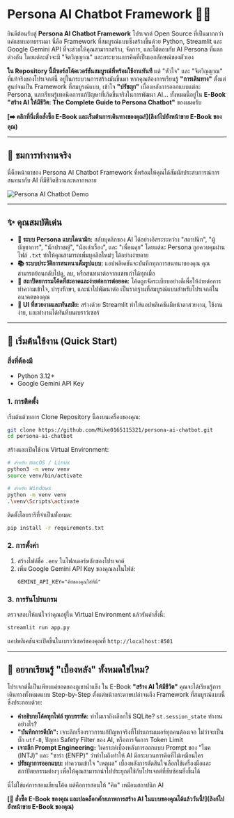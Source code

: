 # Persona AI Chatbot Framework 🤖✨

ยินดีต้อนรับสู่ **Persona AI Chatbot Framework** โปรเจกต์ Open Source ที่เป็นมากกว่าแค่แชทบอทธรรมดา นี่คือ Framework ที่สมบูรณ์แบบซึ่งสร้างขึ้นด้วย Python, Streamlit และ Google Gemini API ที่จะช่วยให้คุณสามารถสร้าง, จัดการ, และโต้ตอบกับ AI Persona ที่แตกต่างกัน โดยแต่ละตัวจะมี "จิตวิญญาณ" และกระบวนการคิดที่เป็นเอกลักษณ์ของตัวเอง

**ใน Repository นี้มีซอร์สโค้ดเวอร์ชันสมบูรณ์ที่พร้อมใช้งานทันที** แต่ "หัวใจ" และ "จิตวิญญาณ" ที่แท้จริงของโปรเจกต์นี้ อยู่ในกระบวนการสร้างมันขึ้นมา หากคุณต้องการเรียนรู้ **"การเดินทาง"** ตั้งแต่ศูนย์จนเป็น Framework ที่สมบูรณ์แบบ, เข้าใจ **"ปรัชญา"** เบื้องหลังการออกแบบแต่ละ Persona, และเรียนรู้เทคนิคการแก้ปัญหาที่เกิดขึ้นจริงในการพัฒนา AI... ทั้งหมดนี้อยู่ใน **E-Book "สร้าง AI ให้มีชีวิต: The Complete Guide to Persona Chatbot"** ของผมครับ

**[➡️ คลิกที่นี่เพื่อสั่งซื้อ E-Book และเริ่มต้นการเดินทางของคุณ!](ลิงก์ไปยังหน้าขาย E-Book ของคุณ)**

---
## 🎥 ชมการทำงานจริง

นี่คือหน้าตาของ Persona AI Chatbot Framework ที่พร้อมให้คุณได้สัมผัสประสบการณ์การสนทนากับ AI ที่มีชีวิตชีวาและหลากหลาย

![Persona AI Chatbot Demo](https'://raw.githubusercontent.com/Mike0165115321/chatbot_project/main/assets/01.png')

---

## ✨ คุณสมบัติเด่น

*   **🧠 ระบบ Persona แบบไดนามิก:** สลับบุคลิกของ AI ได้อย่างอิสระระหว่าง "สถาปนิก", "ผู้บัญชาการ", "นักปราชญ์", "นักเล่าเรื่อง", และ "เพื่อนคุย" โดยแต่ละ Persona ถูกควบคุมผ่านไฟล์ `.txt` ทำให้คุณสามารถเพิ่มบุคลิกใหม่ๆ ได้อย่างง่ายดาย
*   **📚 ระบบประวัติการสนทนาเต็มรูปแบบ:** แอปพลิเคชันจะบันทึกทุกการสนทนาของคุณ คุณสามารถย้อนกลับไปดู, ลบ, หรือสนทนาต่อจากแชทเก่าได้ทุกเมื่อ
*   **🧩 สถาปัตยกรรมโค้ดที่สะอาดและง่ายต่อการต่อยอด:** โค้ดถูกจัดระเบียบอย่างดีเพื่อให้ง่ายต่อการทำความเข้าใจ, บำรุงรักษา, และนำไปพัฒนาต่อ เป็นรากฐานที่สมบูรณ์แบบสำหรับโปรเจกต์ในอนาคตของคุณ
*   **🎨 UI ที่สวยงามและทันสมัย:** สร้างด้วย Streamlit ทำให้แอปพลิเคชันมีหน้าตาสวยงาม, ใช้งานง่าย, และทำงานได้ทันทีบนเบราว์เซอร์

---

## 🚀 เริ่มต้นใช้งาน (Quick Start)

### สิ่งที่ต้องมี
*   Python 3.12+
*   Google Gemini API Key

### 1. การติดตั้ง

เริ่มต้นด้วยการ Clone Repository นี้ลงบนเครื่องของคุณ:
```bash
git clone https://github.com/Mike0165115321/persona-ai-chatbot.git
cd persona-ai-chatbot
```

สร้างและเปิดใช้งาน Virtual Environment:
```bash
# สำหรับ macOS / Linux
python3 -m venv venv
source venv/bin/activate

# สำหรับ Windows
python -m venv venv
.\venv\Scripts\activate
```

ติดตั้งไลบรารีที่จำเป็นทั้งหมด:
```bash
pip install -r requirements.txt
```

### 2. การตั้งค่า

1.  สร้างไฟล์ชื่อ `.env` ในโฟลเดอร์หลักของโปรเจกต์
2.  เพิ่ม Google Gemini API Key ของคุณลงในไฟล์:
    ```
    GEMINI_API_KEY="คีย์ของคุณใส่ที่นี่"
    ```

### 3. การรันโปรแกรม

ตรวจสอบให้แน่ใจว่าคุณอยู่ใน Virtual Environment แล้วรันคำสั่งนี้:
```bash
streamlit run app.py
```

แอปพลิเคชันจะเปิดขึ้นในเบราว์เซอร์ของคุณที่ `http://localhost:8501`

---

## 📖 อยากเรียนรู้ "เบื้องหลัง" ทั้งหมดใช่ไหม?

โปรเจกต์นี้เป็นเพียงแค่ยอดของภูเขาน้ำแข็ง ใน E-Book **"สร้าง AI ให้มีชีวิต"** คุณจะได้เรียนรู้การเดินทางทั้งหมดแบบ Step-by-Step ตั้งแต่หน้ากระดาษเปล่าจนถึง Framework ที่สมบูรณ์แบบนี้ ซึ่งประกอบด้วย:

*   **คำอธิบายโค้ดทุกไฟล์ ทุกบรรทัด:** ทำไมเราถึงเลือกใช้ SQLite? `st.session_state` ทำงานอย่างไร?
*   **"บันทึกการดีบัก":** เจาะลึกเรื่องราวการแก้ปัญหาจริงที่โปรแกรมเมอร์ทุกคนต้องเจอ ไม่ว่าจะเป็นบั๊ก `utf-8`, ปัญหา Safety Filter ของ AI, หรือการจัดการ Token Limit
*   **เจาะลึก Prompt Engineering:** วิเคราะห์เบื้องหลังการออกแบบ Prompt ของ "ไมค (INTJ)" และ "ซาร่า (ENFP)" ว่าทำไมถึงทำให้ AI มีกระบวนการคิดที่ไม่เหมือนใคร
*   **ปรัชญาการออกแบบ:** ทำความเข้าใจ "เหตุผล" เบื้องหลังการตัดสินใจเลือกใช้เครื่องมือและสถาปัตยกรรมต่างๆ เพื่อให้คุณสามารถนำไปประยุกต์ใช้กับโปรเจกต์ที่ซับซ้อนยิ่งขึ้นได้

นี่ไม่ใช่แค่การสอนเขียนโค้ด แต่คือการสอนให้ "คิด" เหมือนสถาปนิก AI


**[🚀 สั่งซื้อ E-Book ของคุณ และปลดล็อกศักยภาพการสร้าง AI ในแบบของคุณได้แล้ววันนี้!](ลิงก์ไปยังหน้าขาย E-Book ของคุณ)**

